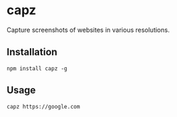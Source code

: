 # capz

Capture screenshots of websites in various resolutions.

## Installation

```
npm install capz -g
```

## Usage

```sh
capz https://google.com
```
